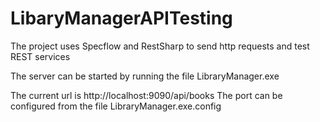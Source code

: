 # LibaryManagerAPITesting

The project uses Specflow and RestSharp to send http requests and test REST services

The server can be started by running the file LibraryManager.exe

The current url is http://localhost:9090/api/books 
The port can be configured from the file LibraryManager.exe.config
